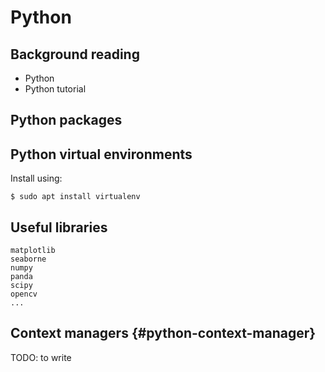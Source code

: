 # Python

## Background reading

- Python
- Python tutorial

## Python packages

## Python virtual environments

Install using:

    $ sudo apt install virtualenv

## Useful libraries

    matplotlib
    seaborne
    numpy
    panda
    scipy
    opencv
    ...

## Context managers {#python-context-manager}

TODO: to write
